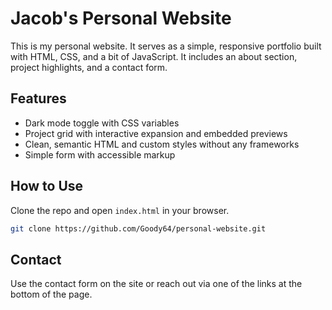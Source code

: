 # Jacob's Personal Website

This is my personal website. It serves as a simple, responsive portfolio built with HTML, CSS, and a bit of JavaScript. It includes an about section, project highlights, and a contact form.

## Features

- Dark mode toggle with CSS variables
- Project grid with interactive expansion and embedded previews
- Clean, semantic HTML and custom styles without any frameworks
- Simple form with accessible markup

## How to Use

Clone the repo and open `index.html` in your browser.

   ```bash
   git clone https://github.com/Goody64/personal-website.git
   ```

## Contact

Use the contact form on the site or reach out via one of the links at the bottom of the page.

